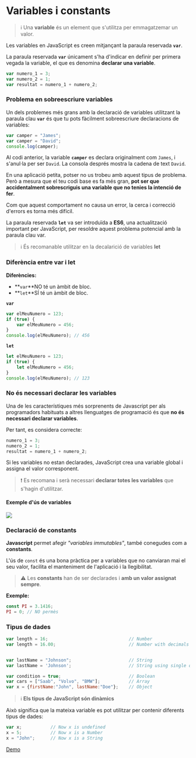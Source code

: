 # Variables i constants

> ℹ️ Una **variable** és un element que s'utilitza per emmagatzemar un valor.&#x20;

Les variables en JavaScript es creen mitjançant la paraula reservada **`var`**.

La paraula reservada **`var`** únicament s'ha d'indicar en definir per primera vegada la variable, el que es denomina **declarar una variable**.

```javascript
var numero_1 = 3;
var numero_2 = 1;
var resultat = numero_1 + numero_2;
```

### Problema en sobreescriure variables

Un dels problemes més grans amb la declaració de variables utilitzant la paraula clau **`var`** és que tu pots fàcilment sobreescriure declaracions de variables:

```javascript
var camper = "James";
var camper = "David"; 
console.log(camper); 
```

Al codi anterior, la variable **`camper`** es declara originalment com `James`, i s'anul·la per ser `David`. La consola després mostra la cadena de text `David`.

En una aplicació petita, potser no us trobeu amb aquest tipus de problema. Però a mesura que el teu codi base es fa més gran, **pot ser que accidentalment sobrescriguis una variable que no tenies la intenció de fer**.&#x20;

Com que aquest comportament no causa un error, la cerca i correcció d'errors es torna més difícil.

La paraula reservada **`let`** va ser introduïda a **ES6**, una actualització important per JavaScript, per resoldre aquest problema potencial amb la paraula clau var.

> ℹ️ És recomanable utilitzar en la decalarició de variables **let**


### Diferència entre var i let

**Diferències:**

* **`var`**NO té un àmbit de bloc.
* **`let`**SÍ té un àmbit de bloc.

**`var`**

```javascript
var elMeuNumero = 123;
if (true) {
    var elMeuNumero = 456;
}
console.log(elMeuNumero); // 456
```

**`let`**

```javascript
let elMeuNumero = 123;
if (true) {
    let elMeuNumero = 456;
}
console.log(elMeuNumero); // 123
```

### No és necessari declarar les variables

Una de les característiques més sorprenents de Javascript per als programadors habituats a altres llenguatges de programació és que **no és necessari declarar variables**.&#x20;

Per tant, es considera correcte:

```javascript
numero_1 = 3;
numero_2 = 1;
resultat = numero_1 + numero_2;
```

Si les variables no estan declarades, JavaScript crea una variable global i assigna el valor corresponent.

> ❗ Es recomana i serà necessari **declarar totes les variables** que s'hagin d'utilitzar.

#### Exemple d'ús de variables

![](https://lh4.googleusercontent.com/YNgVRrd-Hsg91VoyPXj-0meHOVx1lGmn6lGhkkSVPsXTTzPfC6QFMm5Cl47LNn5d6WBC1KMAZk8fe-TGNIAW98qlEasUlrFD5sonGkpnfx1F\_qmOdYFEa4kFhguLiOK77dI9GcJoZQ)

### Declaració de constants

**Javascript** permet afegir _"variables immutables"_, també conegudes com a **constants**.

L'ús de `const` és una bona pràctica per a variables que no canviaran mai el seu valor, facilita el manteniment de l'aplicació i la llegibilitat.

> ⚠️ Les **constants** han de ser declarades i **amb un valor assignat sempre**.

**Exemple:**

```javascript
const PI = 3.1416;
PI = 0; // NO permès
```

### Tipus de dades

```javascript
var length = 16;                               // Number
var length = 16.00;                            // Number with decimals


var lastName = "Johnson";                      // String
var lastName = 'Johnson';                      // String using single quotes

var condition = true;                          // Boolean
var cars = ["Saab", "Volvo", "BMW"];           // Array
var x = {firstName:"John", lastName:"Doe"};    // Object

```



> ℹ️ **Els tipus de JavaScript són dinàmics**


Això significa que la mateixa variable es pot utilitzar per contenir diferents tipus de dades:

```javascript
var x;           // Now x is undefined
x = 5;           // Now x is a Number
x = "John";      // Now x is a String
```

[Demo](https://www.w3schools.com/js/tryit.asp?filename=tryjs\_datatypes\_dynamic)
